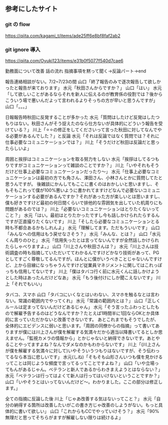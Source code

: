 ## 参考にしたサイト

### git の flow

https://qiita.com/kagami_t/items/ade25ff6e8bf8faf2ab2

### git ignore 導入

https://qiita.com/Oyuki123/items/e31b0f5077f540d7cae6

勤務面について改善
話の流れ
指摘事項を黙って聞く→反論パート→end

報告連絡相談がない。7/2~7/23の間
山口「終了報告のみで逐次報告して欲しかったと報告が来ております」
水元「秋田さんからですか？」
山口「はい」
水元「して欲しいことがあるならそれを新人に伝えるのが教育係の役割では？後からこういう場で悪いんだよって言われるよりそっちの方が早いと思うんですが」
山口「。。。」

日報報告時秋田に反発することが多かった
水元「質問はしたけど反発はしたつもりはない。秋田さんがそう捉えたのなら仕方ないが具体的にどういう報告を受けている？」
川上「⚪︎⚪︎の修正をしてくださいって言った秋田に対してなんでやる必要があるんでした？」と反論
水元「それは反論ではなく質問では？それに仕事必要なコミュニケーションでは？」
川上「そうだけど秋田は反論だと思ったらしいよ」

周囲と挨拶はコミュニケーションを取る努力をしない
水元「挨拶はしてるつもりですがコミュニケーションって雑談のことですか？」
川上「いやそれもそうだけど仕事上必要なコミュニケーションだったり〜」
水元「仕事上必要なコミュニケーションは最初の方でも角さん、澤田さん、小林さんとかに質問してたと思うんですが。
後雑談にかんしてもここに書くのはおかしいと思いますし、そもそもこれって僕が100%悪いように書かれてますけどなんで必要ないコミュニケーションする必要があるんですか？それがあった方が楽しいとは思いますし、僕も好きですけど最初の何日間くらいで排他的な雰囲気を出していた机周りにも問題があるのでは？」
川上「必要ないコミュニケーションはとりたくないってこと？」
水元「はい。最初はとりたかったですし今も話しかけられたらするんですが正直撮りたくないです」
川上「そしたら必要なコミュニケーションとる時も不都合あるかもしれんよ」
水元「理解してます。ただもういいです」
山口「みんなへの信用はもう戻せなさそう？」
水元「みんな、とは？」
山口「水元くん周りのひと」
水元「信用失ったとは言ってないんですが全然話しかけられたらしゃべりますよ。」
山口「川上さんや秋田さんは？」
水元「川上さんは技術調査の時も指摘していただいててわかるんですけどかなり技術があって、PGとしてすごく尊敬してるんですが。ほんとに僕がいうべきことじゃないんですけど、上から目線になっちゃうんですけど従業員マネジメントに関してはこれっぽっちも信用してないです」
川上「僕はタバコ行く前に水元くんに話しかけようとした時はあったんだけどなあ」
水元「もう後付けにしか聞こえないです」
川上「それでもいい」

タバコ、スマホ
山口「タバコにいくなとはいわない、スマホを触るなとは言わない。常識の範囲内でやってくれ」
水元「常識の範囲内とは？」
山口「正しくルールは定まってないんだけどあるじゃん」
水元「そう言ったふわっとしたもので解雇予告するのはどうなんですか？たとえば1時間半に1回ならOKとか具体的に言っていただかないと改善できないです。
あとこれまでもそうでしたが、全体的にエビデンスに弱いと思います。「周囲の同僚からの指摘」って書いてありますが僕には川上さんが僕を解雇する気満々だから適当以降書いてるとしか思えません。「監視カメラの情報から」とかじゃないと納得できないです。あとやることやってますよね？なんでダメなのかもわからないです」
川上「(川上さんが僕を解雇する気満々に対して)いやそういうつもりはないですが、そう伝わってるなら本当に悲しいです」
水元(しね)「そもそも山形さんいつも僕を見かけるってことは同じような頻度で言ってるってことですよね？」
山口「いや立場ってもんがあるじゃん。ベテランと新人であるからわきまえようとはならない？」
水元「ベテランは行ってはよくて新人は行ってはいけないということですか？」
山口「いやそうとはいってないんだけど〜。わかりました。ここの部分は修正します。」

全ての指摘に反論した後
川上「じゃあ改善する気はないってこと？」
水元「自分の納得する箇所は改善したいがこの書き方じゃ改善のしようがない。もっと具体的に書いて欲しい」
山口「これからもCCでやっていけそう？」
水元「90%無理だと思ってそちらがますが解雇しない限りは続けるよ」
